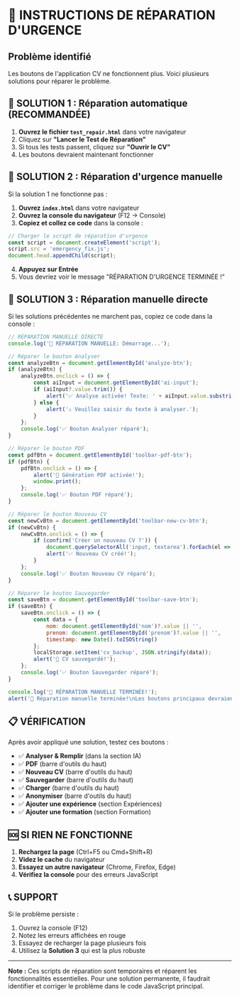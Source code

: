 # 🚨 INSTRUCTIONS DE RÉPARATION D'URGENCE

## Problème identifié
Les boutons de l'application CV ne fonctionnent plus. Voici plusieurs solutions pour réparer le problème.

## 🔧 SOLUTION 1 : Réparation automatique (RECOMMANDÉE)

1. **Ouvrez le fichier `test_repair.html`** dans votre navigateur
2. Cliquez sur **"Lancer le Test de Réparation"**
3. Si tous les tests passent, cliquez sur **"Ouvrir le CV"**
4. Les boutons devraient maintenant fonctionner

## 🚨 SOLUTION 2 : Réparation d'urgence manuelle

Si la solution 1 ne fonctionne pas :

1. **Ouvrez `index.html`** dans votre navigateur
2. **Ouvrez la console du navigateur** (F12 → Console)
3. **Copiez et collez ce code** dans la console :

```javascript
// Charger le script de réparation d'urgence
const script = document.createElement('script');
script.src = 'emergency_fix.js';
document.head.appendChild(script);
```

4. **Appuyez sur Entrée**
5. Vous devriez voir le message "RÉPARATION D'URGENCE TERMINÉE !"

## 🔄 SOLUTION 3 : Réparation manuelle directe

Si les solutions précédentes ne marchent pas, copiez ce code dans la console :

```javascript
// RÉPARATION MANUELLE DIRECTE
console.log('🔧 RÉPARATION MANUELLE: Démarrage...');

// Réparer le bouton Analyser
const analyzeBtn = document.getElementById('analyze-btn');
if (analyzeBtn) {
    analyzeBtn.onclick = () => {
        const aiInput = document.getElementById('ai-input');
        if (aiInput?.value.trim()) {
            alert('✅ Analyse activée! Texte: ' + aiInput.value.substring(0, 50) + '...');
        } else {
            alert('⚠️ Veuillez saisir du texte à analyser.');
        }
    };
    console.log('✅ Bouton Analyser réparé');
}

// Réparer le bouton PDF
const pdfBtn = document.getElementById('toolbar-pdf-btn');
if (pdfBtn) {
    pdfBtn.onclick = () => {
        alert('📄 Génération PDF activée!');
        window.print();
    };
    console.log('✅ Bouton PDF réparé');
}

// Réparer le bouton Nouveau CV
const newCvBtn = document.getElementById('toolbar-new-cv-btn');
if (newCvBtn) {
    newCvBtn.onclick = () => {
        if (confirm('Créer un nouveau CV ?')) {
            document.querySelectorAll('input, textarea').forEach(el => el.value = '');
            alert('✅ Nouveau CV créé!');
        }
    };
    console.log('✅ Bouton Nouveau CV réparé');
}

// Réparer le bouton Sauvegarder
const saveBtn = document.getElementById('toolbar-save-btn');
if (saveBtn) {
    saveBtn.onclick = () => {
        const data = {
            nom: document.getElementById('nom')?.value || '',
            prenom: document.getElementById('prenom')?.value || '',
            timestamp: new Date().toISOString()
        };
        localStorage.setItem('cv_backup', JSON.stringify(data));
        alert('💾 CV sauvegardé!');
    };
    console.log('✅ Bouton Sauvegarder réparé');
}

console.log('🎉 RÉPARATION MANUELLE TERMINÉE!');
alert('🔧 Réparation manuelle terminée!\nLes boutons principaux devraient maintenant fonctionner.');
```

## 📋 VÉRIFICATION

Après avoir appliqué une solution, testez ces boutons :

- ✅ **Analyser & Remplir** (dans la section IA)
- ✅ **PDF** (barre d'outils du haut)
- ✅ **Nouveau CV** (barre d'outils du haut)
- ✅ **Sauvegarder** (barre d'outils du haut)
- ✅ **Charger** (barre d'outils du haut)
- ✅ **Anonymiser** (barre d'outils du haut)
- ✅ **Ajouter une expérience** (section Expériences)
- ✅ **Ajouter une formation** (section Formation)

## 🆘 SI RIEN NE FONCTIONNE

1. **Rechargez la page** (Ctrl+F5 ou Cmd+Shift+R)
2. **Videz le cache** du navigateur
3. **Essayez un autre navigateur** (Chrome, Firefox, Edge)
4. **Vérifiez la console** pour des erreurs JavaScript

## 📞 SUPPORT

Si le problème persiste :
1. Ouvrez la console (F12)
2. Notez les erreurs affichées en rouge
3. Essayez de recharger la page plusieurs fois
4. Utilisez la **Solution 3** qui est la plus robuste

---

**Note :** Ces scripts de réparation sont temporaires et réparent les fonctionnalités essentielles. Pour une solution permanente, il faudrait identifier et corriger le problème dans le code JavaScript principal.